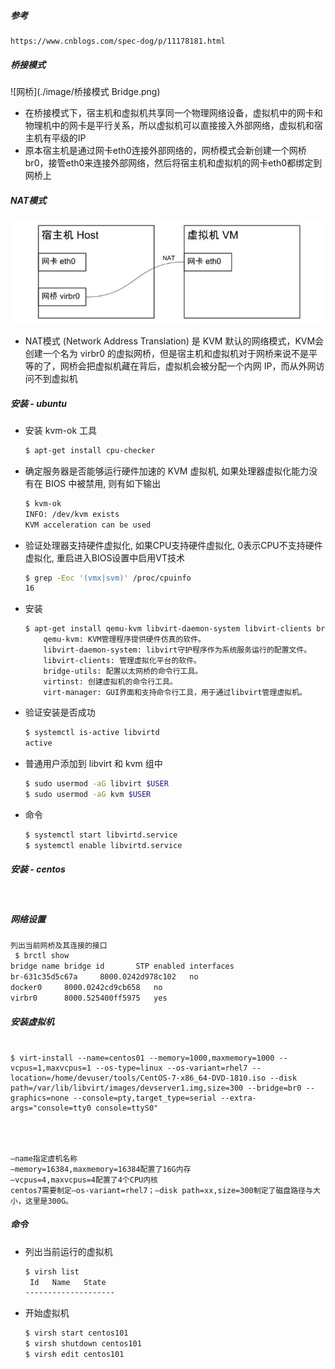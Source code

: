 ##### 参考

```
https://www.cnblogs.com/spec-dog/p/11178181.html
```

##### 桥接模式

![网桥](./image/桥接模式 Bridge.png)

- 在桥接模式下，宿主机和虚拟机共享同一个物理网络设备，虚拟机中的网卡和物理机中的网卡是平行关系，所以虚拟机可以直接接入外部网络，虚拟机和宿主机有平级的IP
- 原本宿主机是通过网卡eth0连接外部网络的，网桥模式会新创建一个网桥br0，接管eth0来连接外部网络，然后将宿主机和虚拟机的网卡eth0都绑定到网桥上

##### NAT模式

![NAT模式](./image/NAT模式.png)

- NAT模式 (Network Address Translation) 是 KVM 默认的网络模式，KVM会创建一个名为 virbr0 的虚拟网桥，但是宿主机和虚拟机对于网桥来说不是平等的了，网桥会把虚拟机藏在背后，虚拟机会被分配一个内网 IP，而从外网访问不到虚拟机

##### 安装 - ubuntu

- 安装 kvm-ok 工具

  ```bash
  $ apt-get install cpu-checker
  ```

- 确定服务器是否能够运行硬件加速的 KVM 虚拟机, 如果处理器虚拟化能力没有在 BIOS 中被禁用, 则有如下输出

  ```bash
  $ kvm-ok
  INFO: /dev/kvm exists
  KVM acceleration can be used
  ```

- 验证处理器支持硬件虚拟化, 如果CPU支持硬件虚拟化, 0表示CPU不支持硬件虚拟化, 重启进入BIOS设置中启用VT技术

  ```bash
  $ grep -Eoc '(vmx|svm)' /proc/cpuinfo
  16
  ```

- 安装

  ```bash
  $ apt-get install qemu-kvm libvirt-daemon-system libvirt-clients bridge-utils virtinst virt-manager
      qemu-kvm: KVM管理程序提供硬件仿真的软件。
      libvirt-daemon-system: libvirt守护程序作为系统服务运行的配置文件。
      libvirt-clients: 管理虚拟化平台的软件。
      bridge-utils: 配置以太网桥的命令行工具。
      virtinst: 创建虚拟机的命令行工具。
      virt-manager: GUI界面和支持命令行工具，用于通过libvirt管理虚拟机。
  ```

- 验证安装是否成功

  ```bash
  $ systemctl is-active libvirtd
  active
  ```

- 普通用户添加到 libvirt 和 kvm 组中

  ```bash
  $ sudo usermod -aG libvirt $USER
  $ sudo usermod -aG kvm $USER
  ```

- 命令

  ```bash
  $ systemctl start libvirtd.service
  $ systemctl enable libvirtd.service
  ```

##### 安装 - centos

```bash



```

##### 网络设置

```bash
列出当前网桥及其连接的接口
 $ brctl show
bridge name	bridge id		STP enabled	interfaces
br-631c35d5c67a		8000.0242d978c102	no		
docker0		8000.0242cd9cb658	no		
virbr0		8000.525400ff5975	yes
```

##### 安装虚拟机

```

$ virt-install --name=centos01 --memory=1000,maxmemory=1000 --vcpus=1,maxvcpus=1 --os-type=linux --os-variant=rhel7 --location=/home/devuser/tools/CentOS-7-x86_64-DVD-1810.iso --disk path=/var/lib/libvirt/images/devserver1.img,size=300 --bridge=br0 --graphics=none --console=pty,target_type=serial --extra-args="console=tty0 console=ttyS0"




–name指定虚机名称
–memory=16384,maxmemory=16384配置了16G内存
–vcpus=4,maxvcpus=4配置了4个CPU内核
centos7需要制定–os-variant=rhel7；–disk path=xx,size=300制定了磁盘路径与大小，这里是300G。
```

##### 命令

- 列出当前运行的虚拟机

  ```bash
  $ virsh list
   Id   Name   State
  --------------------
  ```

- 开始虚拟机

  ```bash
  $ virsh start centos101
  $ virsh shutdown centos101
  $ virsh edit centos101
  ```

  












